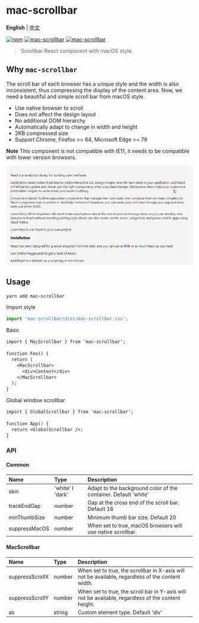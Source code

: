 # mac-scrollbar

**English** | [中文](./packages/mac-scrollbar/README.zh-CN.md)

[![npm](https://img.shields.io/npm/v/mac-scrollbar.svg?style=flat-square)](https://www.npmjs.com/package/mac-scrollbar) [![mac-scrollbar](https://badgen.net/bundlephobia/minzip/mac-scrollbar)](https://github.com/MinJieLiu/mac-scrollbar) [![mac-scrollbar](https://badgen.net/npm/dt/mac-scrollbar)](https://github.com/MinJieLiu/mac-scrollbar)

> Scrollbar React component with macOS style.

## Why `mac-scrollbar`

The scroll bar of each browser has a unique style and the width is also inconsistent, thus compressing the display of the content area. Now, we need a beautiful and simple scroll bar from macOS style.

- Use native browser to scroll
- Does not affect the design layout
- No additional DOM hierarchy
- Automatically adapt to change in width and height
- 2KB compressed size
- Support Chrome, Firefox >= 64, Microsoft Edge >= 79

**Note** This component is not compatible with IE11, it needs to be compatible with lower version browsers.

![demo](./packages/mac-scrollbar/demo.gif)

## Usage

```shell
yarn add mac-scrollbar
```

Import style

```jsx
import 'mac-scrollbar/dist/mac-scrollbar.css';
```

Basic

```tsx
import { MacScrollbar } from 'mac-scrollbar';

function Foo() {
  return (
    <MacScrollbar>
      <div>Content</div>
    </MacScrollbar>
  );
}
```

Global window scrollbar

```tsx
import { GlobalScrollbar } from 'mac-scrollbar';

function App() {
  return <GlobalScrollbar />;
}
```

### API

#### Common

| Name | Type | Description |
| :-- | :-- | :-- |
| skin | 'white' I 'dark' | Adapt to the background color of the container. Default 'white' |
| trackEndGap | number | Gap at the cross end of the scroll bar. Default 16 |
| minThumbSize | number | Minimum thumb bar size. Default 20 |
| suppressMacOS | number | When set to true, macOS browsers will use native scrollbar. |

#### MacScrollbar

| Name | Type | Description |
| :-- | :-- | :-- |
| suppressScrollX | number | When set to true, the scrollbar in X-axis will not be available, regardless of the content width. |
| suppressScrollY | number | When set to true, the scroll bar in Y-axis will not be available, regardless of the content height. |
| as | string | Custom element type. Default 'div' |

